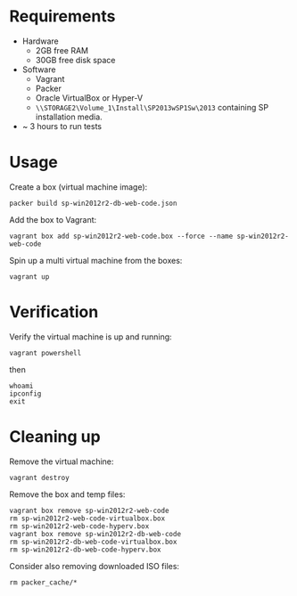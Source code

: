 # Requirements
* Hardware
  * 2GB free RAM
  * 30GB free disk space
* Software
  * Vagrant
  * Packer
  * Oracle VirtualBox or Hyper-V
  * `\\STORAGE2\Volume_1\Install\SP2013wSP1Sw\2013` containing SP installation media.
* ~ 3 hours to run tests

# Usage
Create a box (virtual machine image):

`packer build sp-win2012r2-db-web-code.json`


Add the box to Vagrant:

```
vagrant box add sp-win2012r2-web-code.box --force --name sp-win2012r2-web-code
```


Spin up a multi virtual machine from the boxes:

`vagrant up`

# Verification
Verify the virtual machine is up and running:

`vagrant powershell`

then
```
whoami
ipconfig
exit
```

# Cleaning up
Remove the virtual machine:

`vagrant destroy`


Remove the box and temp files:

```
vagrant box remove sp-win2012r2-web-code
rm sp-win2012r2-web-code-virtualbox.box
rm sp-win2012r2-web-code-hyperv.box
vagrant box remove sp-win2012r2-db-web-code
rm sp-win2012r2-db-web-code-virtualbox.box
rm sp-win2012r2-db-web-code-hyperv.box
```

Consider also removing downloaded ISO files:

`rm packer_cache/*`
